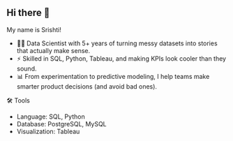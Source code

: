 ## Hi there 👋

My name is Srishti!
- 👩‍💻 Data Scientist with 5+ years of turning messy datasets into stories that actually make sense.
- ⚡ Skilled in SQL, Python, Tableau, and making KPIs look cooler than they sound.
- 📊 From experimentation to predictive modeling, I help teams make smarter product decisions (and avoid bad ones).


🛠️ Tools
- Language: SQL, Python
- Database: PostgreSQL, MySQL
- Visualization: Tableau


<!--
**srishtijaju19/srishtijaju19** is a ✨ _special_ ✨ repository because its `README.md` (this file) appears on your GitHub profile.

Here are some ideas to get you started:

- 🔭 I’m currently working on ...
- 🌱 I’m currently learning ...
- 👯 I’m looking to collaborate on ...
- 🤔 I’m looking for help with ...
- 💬 Ask me about ...
- 📫 How to reach me: ...
- 😄 Pronouns: ...
- ⚡ Fun fact: ...
-->
